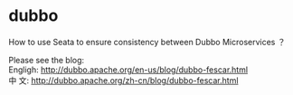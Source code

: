 # dubbo

How to use Seata to ensure consistency between Dubbo Microservices ？  

Please see the blog:   
Engligh: http://dubbo.apache.org/en-us/blog/dubbo-fescar.html   
中   文: http://dubbo.apache.org/zh-cn/blog/dubbo-fescar.html
